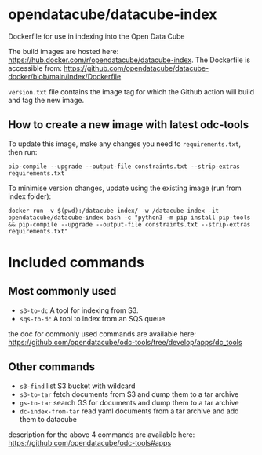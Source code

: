 
# opendatacube/datacube-index
Dockerfile for use in indexing into the Open Data Cube

The build images are hosted here: https://hub.docker.com/r/opendatacube/datacube-index.
The Dockerfile is accessible from: https://github.com/opendatacube/datacube-docker/blob/main/index/Dockerfile

`version.txt` file contains the image tag for which the Github action will build and tag the new image.

## How to create a new image with latest odc-tools

To update this image, make any changes you need to `requirements.txt`, then run:

```
pip-compile --upgrade --output-file constraints.txt --strip-extras requirements.txt
```

To minimise version changes, update using the existing image (run from index folder):

```
docker run -v $(pwd):/datacube-index/ -w /datacube-index -it opendatacube/datacube-index bash -c "python3 -m pip install pip-tools && pip-compile --upgrade --output-file constraints.txt --strip-extras requirements.txt"
```



# Included commands

## Most commonly used

- `s3-to-dc` A tool for indexing from S3.
- `sqs-to-dc` A tool to index from an SQS queue


the doc for commonly used commands are available here: https://github.com/opendatacube/odc-tools/tree/develop/apps/dc_tools

## Other commands

- `s3-find` list S3 bucket with wildcard
- `s3-to-tar` fetch documents from S3 and dump them to a tar archive
- `gs-to-tar` search GS for documents and dump them to a tar archive
- `dc-index-from-tar` read yaml documents from a tar archive and add them to datacube

description for the above 4 commands are available here: https://github.com/opendatacube/odc-tools#apps
